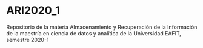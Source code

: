 # ARI2020_1
Repositorio de la materia Almacenamiento y Recuperación de la Información de la maestría en ciencia de datos y analítica de la Universidad EAFIT, semestre 2020-1

